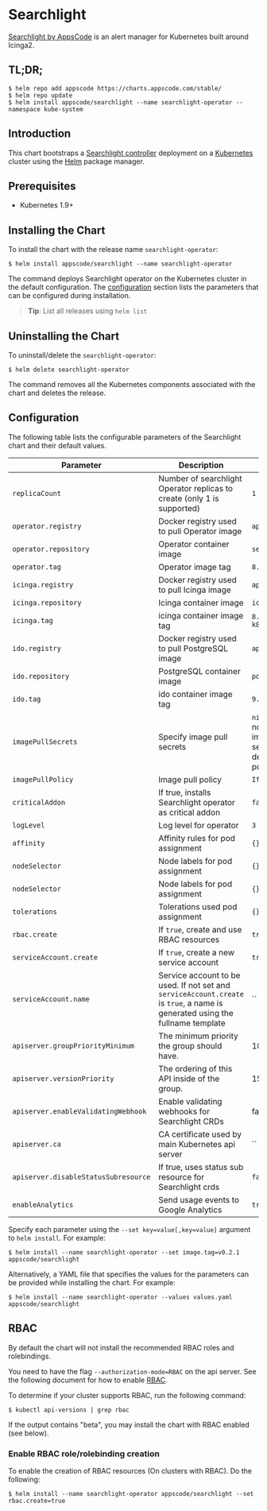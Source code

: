 # Searchlight
[Searchlight by AppsCode](https://github.com/appscode/searchlight) is an alert manager for Kubernetes built around Icinga2.

## TL;DR;

```console
$ helm repo add appscode https://charts.appscode.com/stable/
$ helm repo update
$ helm install appscode/searchlight --name searchlight-operator --namespace kube-system
```

## Introduction

This chart bootstraps a [Searchlight controller](https://github.com/appscode/searchlight) deployment on a [Kubernetes](http://kubernetes.io) cluster using the [Helm](https://helm.sh) package manager.

## Prerequisites

- Kubernetes 1.9+

## Installing the Chart
To install the chart with the release name `searchlight-operator`:

```console
$ helm install appscode/searchlight --name searchlight-operator
```

The command deploys Searchlight operator on the Kubernetes cluster in the default configuration. The [configuration](#configuration) section lists the parameters that can be configured during installation.

> **Tip**: List all releases using `helm list`

## Uninstalling the Chart

To uninstall/delete the `searchlight-operator`:

```console
$ helm delete searchlight-operator
```

The command removes all the Kubernetes components associated with the chart and deletes the release.

## Configuration

The following table lists the configurable parameters of the Searchlight chart and their default values.

| Parameter                            | Description                                                             | Default            |
| ------------------------------------ | -----------------------------------------------------------------       | ------------------ |
| `replicaCount`                       | Number of searchlight Operator replicas to create (only 1 is supported) | `1`                |
| `operator.registry`                  | Docker registry used to pull Operator image                             | `appscode`         |
| `operator.repository`                | Operator container image                                                | `searchlight`      |
| `operator.tag`                       | Operator image tag                                                      | `8.0.0-rc.0`       |
| `icinga.registry`                    | Docker registry used to pull Icinga image                               | `appscode`         |
| `icinga.repository`                  | Icinga container image                                                  | `icinga`           |
| `icinga.tag`                         | icinga container image tag                                              | `8.0.0-rc.0-k8s`   |
| `ido.registry`                       | Docker registry used to pull PostgreSQL image                           | `appscode`         |
| `ido.repository`                     | PostgreSQL container image                                              | `postgress`        |
| `ido.tag`                            | ido container image tag                                                 | `9.5-alpine`       |
| `imagePullSecrets`                   | Specify image pull secrets                                              | `nil` (does not add image pull secrets to deployed pods) |
| `imagePullPolicy`                    | Image pull policy                                                       | `IfNotPresent`     |
| `criticalAddon`                      | If true, installs Searchlight operator as critical addon                | `false`            |
| `logLevel`                           | Log level for operator                                                  | `3`                |
| `affinity`                           | Affinity rules for pod assignment                                       | `{}`               |
| `nodeSelector`                       | Node labels for pod assignment                                          | `{}`               |
| `nodeSelector`                       | Node labels for pod assignment                                          | `{}`               |
| `tolerations`                        | Tolerations used pod assignment                                         | `{}`               |
| `rbac.create`                        | If `true`, create and use RBAC resources                                | `true`             |
| `serviceAccount.create`              | If `true`, create a new service account                                 | `true`             |
| `serviceAccount.name`                | Service account to be used. If not set and `serviceAccount.create` is `true`, a name is generated using the fullname template | `` |
| `apiserver.groupPriorityMinimum`     | The minimum priority the group should have.                             | 10000              |
| `apiserver.versionPriority`          | The ordering of this API inside of the group.                           | 15                 |
| `apiserver.enableValidatingWebhook`  | Enable validating webhooks for Searchlight CRDs                         | false              |
| `apiserver.ca`                       | CA certificate used by main Kubernetes api server                       | ``                 |
| `apiserver.disableStatusSubresource` | If true, uses status sub resource for Searchlight crds                  | `false`            |
| `enableAnalytics`                    | Send usage events to Google Analytics                                   | `true`             |

Specify each parameter using the `--set key=value[,key=value]` argument to `helm install`. For example:

```console
$ helm install --name searchlight-operator --set image.tag=v0.2.1 appscode/searchlight
```

Alternatively, a YAML file that specifies the values for the parameters can be provided while
installing the chart. For example:

```console
$ helm install --name searchlight-operator --values values.yaml appscode/searchlight
```

## RBAC
By default the chart will not install the recommended RBAC roles and rolebindings.

You need to have the flag `--authorization-mode=RBAC` on the api server. See the following document for how to enable [RBAC](https://kubernetes.io/docs/admin/authorization/rbac/).

To determine if your cluster supports RBAC, run the following command:

```console
$ kubectl api-versions | grep rbac
```

If the output contains "beta", you may install the chart with RBAC enabled (see below).

### Enable RBAC role/rolebinding creation

To enable the creation of RBAC resources (On clusters with RBAC). Do the following:

```console
$ helm install --name searchlight-operator appscode/searchlight --set rbac.create=true
```
